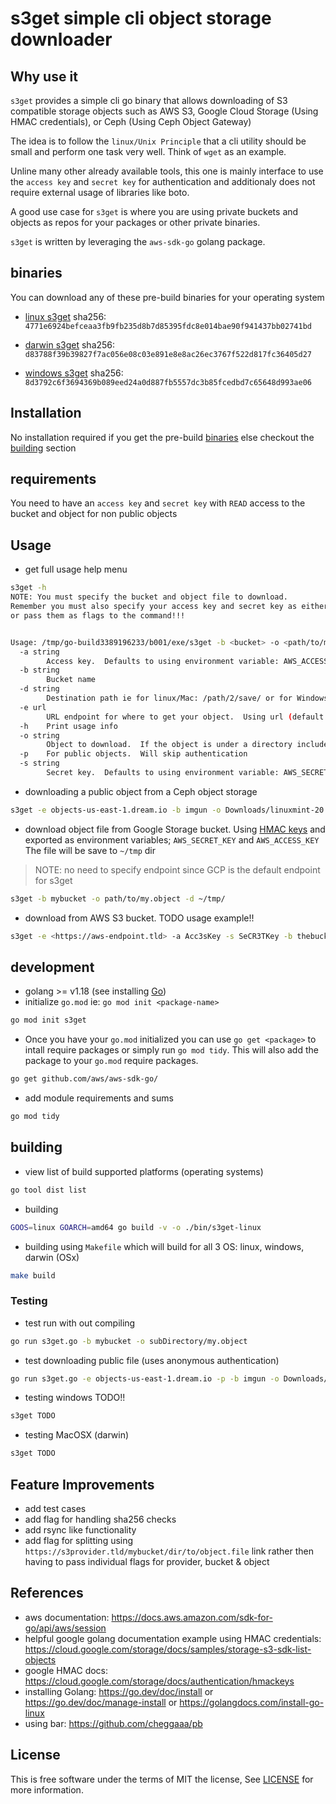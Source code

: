 # s3get simple cli object storage downloader

## Why use it
`s3get` provides a simple cli go binary that allows downloading of S3 compatible
storage objects such as AWS S3, Google Cloud Storage (Using HMAC credentials), or Ceph
(Using Ceph Object Gateway)

The idea is to follow the `linux/Unix Principle` that a cli utility should be
small and perform one task very well.  Think of `wget` as an example.

Unline many other already available tools, this one is mainly interface to use
the `access key` and `secret key` for authentication and additionaly does not
require external usage of libraries like boto.

A good use case for `s3get` is where you are using private buckets and objects as repos
for your packages or other private binaries.

`s3get` is written by leveraging the `aws-sdk-go` golang package.

## binaries

You can download any of these pre-build binaries for your operating system

* [linux s3get](https://objects-us-east-1.dream.io/pub-binaries/linux/s3get) sha256: `4771e6924befceaa3fb9fb235d8b7d85395fdc8e014bae90f941437bb02741bd`
  
* [darwin s3get](https://objects-us-east-1.dream.io/pub-binaries/darwin/s3get) sha256: `d83788f39b39827f7ac056e08c03e891e8e8ac26ec3767f522d817fc36405d27`

* [windows s3get](https://objects-us-east-1.dream.io/pub-binaries/windows/s3get) sha256: `8d3792c6f3694369b089eed24a0d887fb5557dc3b85fcedbd7c65648d993ae06`


## Installation

No installation required if you get the pre-build [binaries](#binaries) else checkout the [building](#building) section


## requirements

You need to have an `access key` and `secret key` with `READ` access to the bucket and object for non public objects


## Usage
* get full usage help menu

```sh
s3get -h
NOTE: You must specify the bucket and object file to download.
Remember you must also specify your access key and secret key as either environment variables
or pass them as flags to the command!!!


Usage: /tmp/go-build3389196233/b001/exe/s3get -b <bucket> -o <path/to/my.object>
  -a string
        Access key.  Defaults to using environment variable: AWS_ACCESS_KEY
  -b string
        Bucket name
  -d string
        Destination path ie for linux/Mac: /path/2/save/ or for Windows: C:\temp\ 
  -e url
        URL endpoint for where to get your object.  Using url (default "https://storage.googleapis.com")
  -h    Print usage info
  -o string
        Object to download.  If the object is under a directory include the whole path: subdir/myobject.file
  -p    For public objects.  Will skip authentication
  -s string
        Secret key.  Defaults to using environment variable: AWS_SECRET_KEY
```

* downloading a public object from a Ceph object storage

```sh
s3get -e objects-us-east-1.dream.io -b imgun -o Downloads/linuxmint-20.3-mate-64bit.iso -p -d /home/flynn/tmp/
```

* download object file from Google Storage bucket.  Using [HMAC keys](https://cloud.google.com/storage/docs/authentication/hmackeys) and exported as environment variables; `AWS_SECRET_KEY` and `AWS_ACCESS_KEY`  The file will be save to `~/tmp` dir

> NOTE: no need to specify endpoint since GCP is the default endpoint for s3get

```sh
s3get -b mybucket -o path/to/my.object -d ~/tmp/
```

* download from AWS S3 bucket.  TODO usage example!!

```sh
s3get -e <https://aws-endpoint.tld> -a Acc3sKey -s SeCR3TKey -b thebucketName -o myfile.object
```

## development

* golang >= v1.18 (see installing [Go](https://go.dev/doc/manage-install))
* initialize `go.mod` ie: `go mod init <package-name>`

```sh
go mod init s3get
```

* Once you have your `go.mod` initialized you can use `go get <package>` to
intall require packages or simply run `go mod tidy`.  This will also add the package to your `go.mod`
require packages.

```sh
go get github.com/aws/aws-sdk-go/
```

* add module requirements and sums

```sh
go mod tidy
```

## building

* view list of build supported platforms (operating systems)

```sh
go tool dist list
```

* building

```sh
GOOS=linux GOARCH=amd64 go build -v -o ./bin/s3get-linux 
```


* building using `Makefile` which will build for all 3 OS: linux, windows, darwin (OSx)


```sh
make build
```


### Testing

* test run with out compiling

```sh
go run s3get.go -b mybucket -o subDirectory/my.object
```

* test downloading public file (uses anonymous authentication) 

```sh
go run s3get.go -e objects-us-east-1.dream.io -p -b imgun -o Downloads/linuxmint-20.3-mate-64bit.iso -d ~/tmp/
```

* testing windows TODO!!

```ps1
s3get TODO
```

* testing MacOSX (darwin)

```sh
s3get TODO
```

## Feature Improvements

* add test cases
* add flag for handling sha256 checks
* add rsync like functionality
* add flag for splitting using `https://s3provider.tld/mybucket/dir/to/object.file` link rather then having to pass individual flags for provider, bucket & object

## References

* aws documentation: https://docs.aws.amazon.com/sdk-for-go/api/aws/session
* helpful google golang documentation example using HMAC credentials: https://cloud.google.com/storage/docs/samples/storage-s3-sdk-list-objects
* google HMAC docs: https://cloud.google.com/storage/docs/authentication/hmackeys
* installing Golang: https://go.dev/doc/install or https://go.dev/doc/manage-install or https://golangdocs.com/install-go-linux
* using bar: https://github.com/cheggaaa/pb

## License
  
This is free software under the terms of MIT the license, See [LICENSE](https://github.com/redeyesdemonkyo/s3get/blob/main/LICENSE) for more information.
